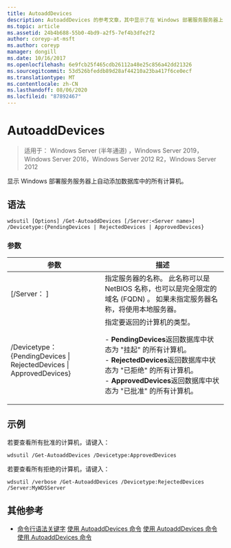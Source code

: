 ```yaml
---
title: AutoaddDevices
description: AutoaddDevices 的参考文章，其中显示了在 Windows 部署服务服务器上自动添加数据库中的所有计算机。
ms.topic: article
ms.assetid: 24b4b688-55b0-4bd9-a2f5-7ef4b3dfe2f2
author: coreyp-at-msft
ms.author: coreyp
manager: dongill
ms.date: 10/16/2017
ms.openlocfilehash: 6e9fcb25f465cdb26112a48e25c856a42dd21326
ms.sourcegitcommit: 53d526bfeddb89d28af44210a23ba417f6ce0ecf
ms.translationtype: MT
ms.contentlocale: zh-CN
ms.lasthandoff: 08/06/2020
ms.locfileid: "87892467"
---
```

# <a name="get-autoadddevices"></a>AutoaddDevices

> 适用于： Windows Server (半年通道) ，Windows Server 2019，Windows Server 2016，Windows Server 2012 R2，Windows Server 2012

显示 Windows 部署服务服务器上自动添加数据库中的所有计算机。

## <a name="syntax"></a>语法
```
wdsutil [Options] /Get-AutoaddDevices [/Server:<Server name>] /Devicetype:{PendingDevices | RejectedDevices | ApprovedDevices}
```
### <a name="parameters"></a>参数
|参数|描述|
|-------|--------|
|[/Server： <Server name> ]|指定服务器的名称。 此名称可以是 NetBIOS 名称，也可以是完全限定的域名 (FQDN) 。 如果未指定服务器名称，将使用本地服务器。|
|/Devicetype： {PendingDevices &#124; RejectedDevices &#124; ApprovedDevices}|指定要返回的计算机的类型。<p>-   **PendingDevices**返回数据库中状态为 "挂起" 的所有计算机。<br />-   **RejectedDevices**返回数据库中状态为 "已拒绝" 的所有计算机。<br />-   **ApprovedDevices**返回数据库中状态为 "已批准" 的所有计算机。|
## <a name="examples"></a>示例
若要查看所有批准的计算机，请键入：
```
wdsutil /Get-AutoaddDevices /Devicetype:ApprovedDevices
```
若要查看所有拒绝的计算机，请键入：
```
wdsutil /verbose /Get-AutoaddDevices /Devicetype:RejectedDevices /Server:MyWDSServer
```
## <a name="additional-references"></a>其他参考
- [命令行语法关键字](command-line-syntax-key.md) 
[使用 AutoaddDevices 命令](using-the-delete-autoadddevices-command.md) 
[使用 AutoaddDevices 命令](using-the-approve-autoadddevices-command.md) 
[使用 AutoaddDevices 命令](using-the-reject-autoadddevices-command.md)

